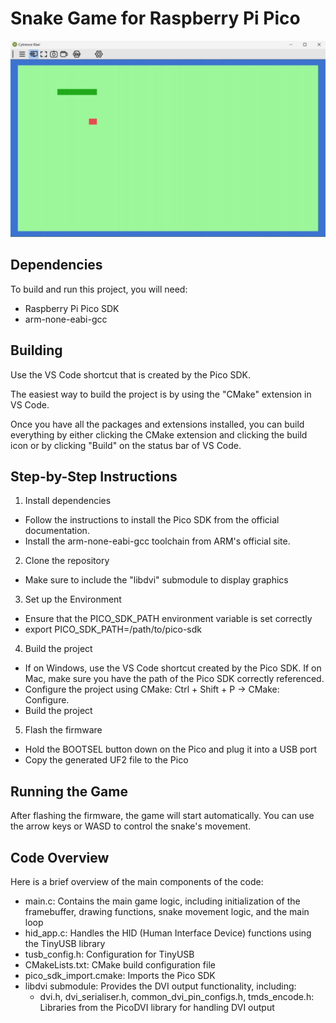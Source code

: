 Snake Game for Raspberry Pi Pico
================================

![](../img/snake.jpeg)

Dependencies
------------
To build and run this project, you will need:

- Raspberry Pi Pico SDK
- arm-none-eabi-gcc

Building
--------
Use the VS Code shortcut that is created by the Pico SDK.

The easiest way to build the project is by using the "CMake" extension in VS Code.

Once you have all the packages and extensions installed, you can build everything by either clicking the CMake extension and clicking the build icon or by clicking "Build" on the status bar of VS Code.

Step-by-Step Instructions
-------------------------
1. Install dependencies
- Follow the instructions to install the Pico SDK from the official documentation.
- Install the arm-none-eabi-gcc toolchain from ARM's official site.

2. Clone the repository 
- Make sure to include the "libdvi" submodule to display graphics

3. Set up the Environment
- Ensure that the PICO_SDK_PATH environment variable is set correctly
- export PICO_SDK_PATH=/path/to/pico-sdk

4. Build the project
- If on Windows, use the VS Code shortcut created by the Pico SDK. If on Mac, make sure you have the path of the Pico SDK correctly referenced.  
- Configure the project using CMake: Ctrl + Shift + P -> CMake: Configure.
- Build the project

5. Flash the firmware
- Hold the BOOTSEL button down on the Pico and plug it into a USB port
- Copy the generated UF2 file to the Pico

Running the Game
----------------
After flashing the firmware, the game will start automatically. You can use the arrow keys or WASD to control the snake's movement.

Code Overview
-------------

Here is a brief overview of the main components of the code:

- main.c: Contains the main game logic, including initialization of the framebuffer, drawing functions, snake movement logic, and the main loop
- hid_app.c: Handles the HID (Human Interface Device) functions using the TinyUSB library
- tusb_config.h: Configuration for TinyUSB
- CMakeLists.txt: CMake build configuration file
- pico_sdk_import.cmake: Imports the Pico SDK
- libdvi submodule: Provides the DVI output functionality, including:
  - dvi.h, dvi_serialiser.h, common_dvi_pin_configs.h, tmds_encode.h: Libraries from the PicoDVI library for handling DVI output